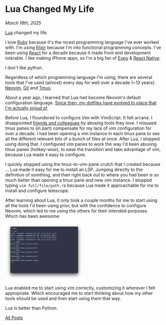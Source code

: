 # Lua Changed My Life

_March 18th, 2025_

[Lua](2) changed my life.

I love [Ruby](3) because it's the nicest programming language I've ever worked with. I'm using [Elixir](4) because I'm into functional programming concepts. I've been using [React](6) for a decade because it made front end development tolerable. I like making iPhone apps, so I'm a big fan of [Expo](9) & [React Native](7).

I don't like python.

Regardless of which programming language I'm using, there are several tools that I've used (almost) every day for well over a decade (~13 years): [Neovim](13), [Git](11) and [Tmux](12).

About a year ago, I learned that Lua had become Neovim's default configuration language. [Since then, my dotfiles have evolved to place that I'm actually proud of](14).

Before Lua, I floundered to configure Vim with VimScript. It felt arcane. I disappointed [friends and colleagues](https://github.com/blakewilliams) by abusing tools they love. I misused tmux panes to (in part) compensate for my lack of vim configuration for over a decade. I had been opening a vim instance in each tmux pane to see all the different relevant bits of a bunch of files at once. After Lua, I stopped using doing that. I configured vim panes to work the way I'd been abusing tmux panes (hotkey-wise), to ease the transition and take advantage of vim, because Lua made it easy to configure.

I quickly stopped using the tmux-to-vim-pane crutch that I created because ... Lua made it easy for me to install an LSP. Jumping directly to the definition of somthing, and then right back out to where you had been is _so_ much better than opening a tmux pane and new vim instance. I stopped typing `vim full/file/path.rb` because Lua made it approachable for me to install and configure telescope.

After learning about Lua, it only took a couple months for me to start using all the tools I'd been using prior, but with the confidence to configure Neovim, which led to me using the others for their intended purposes. Which has been awesome:

<img src="/assets/2025-03-18-lua-changed-my-life/tmux.png" width="50%" alt="tmux" />

Lua enabled me to start using vim correctly, customizing it wherever I felt appropriate. Which encouraged me to start thinking about how my other tools _should_ be used and then start using them that way.

Lua is better than Python.

[All Posts](/README.md)

[2]: https://www.lua.org
[3]: https://www.ruby-lang.org
[4]: https://elixir-lang.org
[6]: https://reactjs.org
[7]: https://reactnative.dev
[9]: https://expo.io
[11]: https://git-scm.com
[12]: https://github.com/tmux/tmux
[13]: https://neovim.io
[14]: https://github.com/pachun/boo
